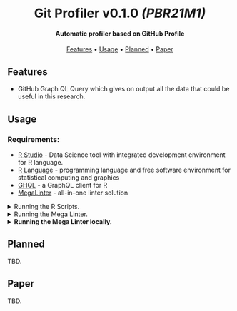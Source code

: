 <h1 align="center">
  <br>
  Git Profiler <b>v0.1.0</b> <i>(PBR21M1)</i>
  <br>
</h1>

<h4 align="center">Automatic profiler based on GitHub Profile</h4>

<p align="center">
  <a href="#features">Features</a> •
  <a href="#usage">Usage</a> •
  <a href="#planned">Planned</a> •
  <a href="#planned">Paper</a>
</p>


## __Features__

- GitHub Graph QL Query which gives on output all the data that could be useful in this research.


## __Usage__

### Requirements:

- [R Studio](https://www.rstudio.com/) - Data Science tool with integrated development environment for R language.
- [R Language](https://www.r-project.org/) - programming language and free software environment for statistical computing and graphics
- [GHQL](https://github.com/ropensci/ghql) - a GraphQL client for R
- [MegaLinter](https://github.com/nvuillam/mega-linter) - all-in-one linter solution

<details>
  <summary>Running the R Scripts.</summary>

---

### Running:

Launching New Project.

<img src="./img/readme/loading_project.png" alt="Launching New Project in R Studio" width="850"/>

Navigating to directory containing scripts (`./src/gitprofiler/r_scripts/`).

<img src="./img/readme/scripts_source_dir.gif" alt="Navigating to R Scripts directory" width="850"/>

Open one of the scripts. You have to modify line `10`, which holds the __GitHub Token__ value. You can generate one via [Personal Access Token Page](https://github.com/settings/tokens/new).

<img src="./img/readme/generating_github_token.gif" alt="Generating new Personal GitHub Access Token" width="850"/>

After generating one, replace the string `token <- "`__`<token>`__`"` in order to be able to access GitHub Graph QL.

<img src="./img/readme/inserting_private_token.png" alt="Inserting Private Token" width="850"/>

Console Window when running the Query (`v0.1.0`).

<img src="./img/readme/running_query_v0_1_0.gif" alt="Running Query v0.1.0" width="850"/>

__Results__ can be found in the _Environment_ tab on the right pane.

<img src="./img/readme/query_results_v0_1_0.png" alt="Query Results v0.1.0" width="850"/>

</details>


<details>
  <summary>Running the Mega Linter.</summary>

---

### Current State

At this moment we are investigating incorporating __docker__ into the project so we could make use of the __Mega Linter__ locally. As of `v0.1.0` we tested it through [GitHub CI](https://docs.github.com/en/actions/guides/about-continuous-integration).

### Setup & Run

Choose any repository of yours and clone it to your machine using [`git clone`](https://git-scm.com/docs/git-clone) command. Then proceed:

```cmd
cd <your_project_name>
mkdir .github && cd .github
mkdir workflows && cd workflows
notepad mega-linter.yml
```

Then paste this code snippet below and save the file.

```yaml
name: Mega-Linter

on:
  push:
  pull_request:
    branches: [master, main]

jobs:
  cancel_duplicates:
    name: Cancel duplicate jobs
    runs-on: ubuntu-latest
    steps:
      - uses: fkirc/skip-duplicate-actions@master
        with:
          github_token: ${{ secrets.PAT || secrets.GITHUB_TOKEN }}

  build:
    name: Mega-Linter
    runs-on: ubuntu-latest
    steps:
      - name: Checkout Code
        uses: actions/checkout@v2
        with:
          token: ${{ secrets.PAT || secrets.GITHUB_TOKEN }}
          fetch-depth: 0
      - name: Mega-Linter
        id: ml
        uses: nvuillam/mega-linter@v4
        env:
          VALIDATE_ALL_CODEBASE: ${{ github.event_name == 'push' && github.ref == 'refs/heads/master' }}
          GITHUB_TOKEN: ${{ secrets.GITHUB_TOKEN }}
      - name: Archive production artifacts
        if: ${{ success() }} || ${{ failure() }}
        uses: actions/upload-artifact@v2
        with:
          name: Mega-Linter reports
          path: |
            report
            mega-linter.log
```

Lastly, push the new workflow into your Remote GitHub Repository with

```bash
git add .
git commit -m "MegaLinter"
git push -f
```

Now, you can open your project through a web browser and navigate to _"Actions"_ tab. You should see the Mega Linter job.

<img src="./img/readme/mega_linter_job.png" alt="Mega Linter Job visible through GitHub CI" width="850"/>

Here's an example result from Mega Linter.

<img src="./img/readme/mega_linter_results.png" alt="Mega Linter Results Table" width="850"/>

</details>

<details>
  <summary><b>Running the Mega Linter locally.</b></summary>

---

## Requirements

__Important Notice:__ Mega Linter is super-heavy in terms of required storage (__`40GB+`__).

As a prerequisite - you have to have [Docker](https://www.docker.com/products/docker-desktop) installed on your computer.

> Windows

First, download the [Linux Kernel Update Package](https://docs.microsoft.com/pl-pl/windows/wsl/install-win10#step-4---download-the-linux-kernel-update-package). It is necessary for Docker to work on your machine. Then, download the Docker [executable installer](https://www.docker.com/products/docker-desktop) and install it just like any other application. Restart is mandatory after the installation.

> Unix

Depending on the version of your distro, something analogous to this command should do the job:

```sh
sudo apt-get install docker-ce docker-ce-cli containerd.io
```

## Running

If you have Docker already installed:

 - clone fresh copy of desired repository which you would like to examine using [`git clone`](https://git-scm.com/docs/git-clone) command.
 - navigate to the repository
 - run this command: `npx mega-linter-runner --flavor all -e 'ENABLE=,DOCKERFILE,MARKDOWN,YAML' -e 'SHOW_ELAPSED_TIME=true'`
 
New directory should be created in the repository called `reports`.

</details>


## __Planned__

TBD.

## __Paper__

TBD.
